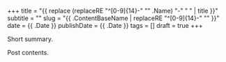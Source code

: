 +++
title = "{{ replace (replaceRE "^[0-9]{14}-" "" .Name) "-" " " | title }}"
subtitle = ""
slug = "{{ .ContentBaseName | replaceRE "^[0-9]{14}-" "" }}"
date = {{ .Date }}
publishDate = {{ .Date }}
tags = []
draft = true
+++

Short summary.

<!--more-->

Post contents.
